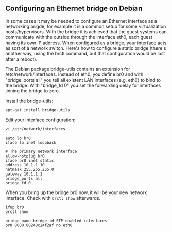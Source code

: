 ## Configuring an Ethernet bridge on Debian

In some cases it may be needed to configure an Ethernet interface as a networking brigde, for example it is a common setup for some virtualization hosts/hypervisors. With the bridge it is achieved that
the guest systems can communicate with the outside through the interface eth0, each guest having its own IP address. When configured as a bridge, your interface acts as sort of a network switch. Here's how to configure a static bridge (there's another way, using the brctl command, but that configuration would be lost after a reboot).

The Debian package bridge-utils contains an extension for /etc/network/interfaces. Instead of eth0, you define br0 and with "bridge\_ports all" you tell all existent LAN interfaces (e.g. eth0) to bind to the bridge. With "bridge\_fd 0" you set the forwarding delay for interfaces joining the bridge to zero.  

Install the bridge-utils:

    apt-get install bridge-utils

Edit your interface configuration:

    vi /etc/network/interfaces

    auto lo br0
    iface lo inet loopback

    # The primary network interface
    allow-hotplug br0
    iface br0 inet static
    address 10.1.1.10
    netmask 255.255.255.0
    gateway 10.1.1.1
    bridge_ports all
    bridge_fd 0

When you bring up the bridge br0 now, it will be your new network interface. Check with `brctl show` afterwards.

    ifup br0
    brctl show

    bridge name bridge id STP enabled interfaces
    br0 8000.00248c24f2af no eth0
